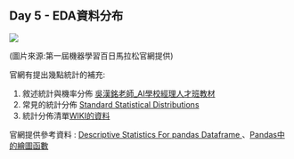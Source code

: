 ## Day 5 - EDA資料分布
![](https://i.imgur.com/JIQWZ5L.png)

(圖片來源:第一屆機器學習百日馬拉松官網提供)


官網有提出幾點統計的補充:
1. 敘述統計與機率分佈 [吳漢銘老師_AI學校經理人才班教材](http://www.hmwu.idv.tw/web/R_AI_M/AI-M1-hmwu_R_Stat&Prob_v2.pdf)
2. 常見的統計分佈 [Standard Statistical Distributions](https://www.healthknowledge.org.uk/public-health-textbook/research-methods/1b-statistical-methods/statistical-distributions)
3. 統計分佈清單[WIKI的資料](https://en.wikipedia.org/wiki/List_of_probability_distributions)


官網提供參考資料 : [Descriptive Statistics For pandas Dataframe
](https://chrisalbon.com/python/data_wrangling/pandas_dataframe_descriptive_stats/)、[Pandas中的繪圖函數](https://amaozhao.gitbooks.io/pandas-notebook/content/pandas%E4%B8%AD%E7%9A%84%E7%BB%98%E5%9B%BE%E5%87%BD%E6%95%B0.html)
